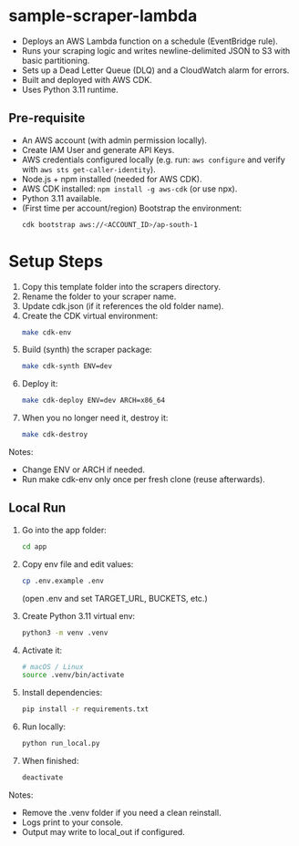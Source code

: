 # sample-scraper-lambda


- Deploys an AWS Lambda function on a schedule (EventBridge rule).  
- Runs your scraping logic and writes newline-delimited JSON to S3 with basic partitioning.  
- Sets up a Dead Letter Queue (DLQ) and a CloudWatch alarm for errors.  
- Built and deployed with AWS CDK.  
- Uses Python 3.11 runtime.  


## Pre-requisite
-  An AWS account (with admin permission locally). 
- Create IAM User and generate API Keys.
- AWS credentials configured locally (e.g. run: `aws configure` and verify with `aws sts get-caller-identity`).  
- Node.js + npm installed (needed for AWS CDK).  
- AWS CDK installed: `npm install -g aws-cdk` (or use npx).  
- Python 3.11 available.  
- (First time per account/region) Bootstrap the environment:
   ```sh
   cdk bootstrap aws://<ACCOUNT_ID>/ap-south-1
   ```

# Setup Steps

1. Copy this template folder into the scrapers directory.
2. Rename the folder to your scraper name.
3. Update cdk.json (if it references the old folder name).
4. Create the CDK virtual environment:
   ```sh
   make cdk-env
   ```
5. Build (synth) the scraper package:
   ```sh
   make cdk-synth ENV=dev
   ```
6. Deploy it:
   ```sh
   make cdk-deploy ENV=dev ARCH=x86_64
   ```
7. When you no longer need it, destroy it:
   ```sh
   make cdk-destroy
   ```

Notes:
- Change ENV or ARCH if needed.
- Run make cdk-env only once per fresh clone (reuse afterwards).


## Local Run

1. Go into the app folder:
   ```sh
   cd app
   ```

2. Copy env file and edit values:
   ```sh
   cp .env.example .env
   ```
   (open .env and set TARGET_URL, BUCKETS, etc.)

3. Create Python 3.11 virtual env:
   ```sh
   python3 -m venv .venv
   ```

4. Activate it:
   ```sh
   # macOS / Linux
   source .venv/bin/activate
   ```


5. Install dependencies:
   ```sh
   pip install -r requirements.txt
   ```

6. Run locally:
   ```sh
   python run_local.py
   ```

7. When finished:
   ```sh
   deactivate
   ```

Notes:
- Remove the .venv folder if you need a clean reinstall.
- Logs print to your console.
- Output may write to local_out if configured.